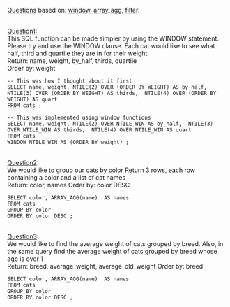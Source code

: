 [Questions](https://www.windowfunctions.com/questions/other/) based on: 
[window](http://dcx.sap.com/1200/en/dbreference/window-statement.html), 
[array_agg](https://docs.snowflake.com/en/sql-reference/functions/array_agg.html),
[filter](https://modern-sql.com/feature/filter).

\
[Question1](https://www.windowfunctions.com/questions/other/0): \
This SQL function can be made simpler by using the WINDOW statement. Please try and use the WINDOW clause.
Each cat would like to see what half, third and quartile they are in for their weight.\
Return: name, weight, by_half, thirds, quartile \
Order by: weight

```
-- This was how I thought about it first
SELECT name, weight, NTILE(2) OVER (ORDER BY WEIGHT) AS by_half,  NTILE(3) OVER (ORDER BY WEIGHT) AS thirds,  NTILE(4) OVER (ORDER BY WEIGHT) AS quart
FROM cats ;

-- This was implemented using window functions
SELECT name, weight, NTILE(2) OVER NTILE_WIN AS by_half,  NTILE(3) OVER NTILE_WIN AS thirds,  NTILE(4) OVER NTILE_WIN AS quart
FROM cats
WINDOW NTILE_WIN AS (ORDER BY weight) ;
```

\
[Question2](https://www.windowfunctions.com/questions/other/1): \
We would like to group our cats by color
Return 3 rows, each row containing a color and a list of cat names\
Return: color, names Order by: color DESC 

```
SELECT color, ARRAY_AGG(name)  AS names
FROM cats 
GROUP BY color
ORDER BY color DESC ;
```

\
[Question3](https://www.windowfunctions.com/questions/other/2): \
We would like to find the average weight of cats grouped by breed. Also, in the same query find the average weight of cats grouped by breed whose age is over 1\
Return: breed, average_weight, average_old_weight Order by: breed

```
SELECT color, ARRAY_AGG(name)  AS names
FROM cats 
GROUP BY color
ORDER BY color DESC ;
```


